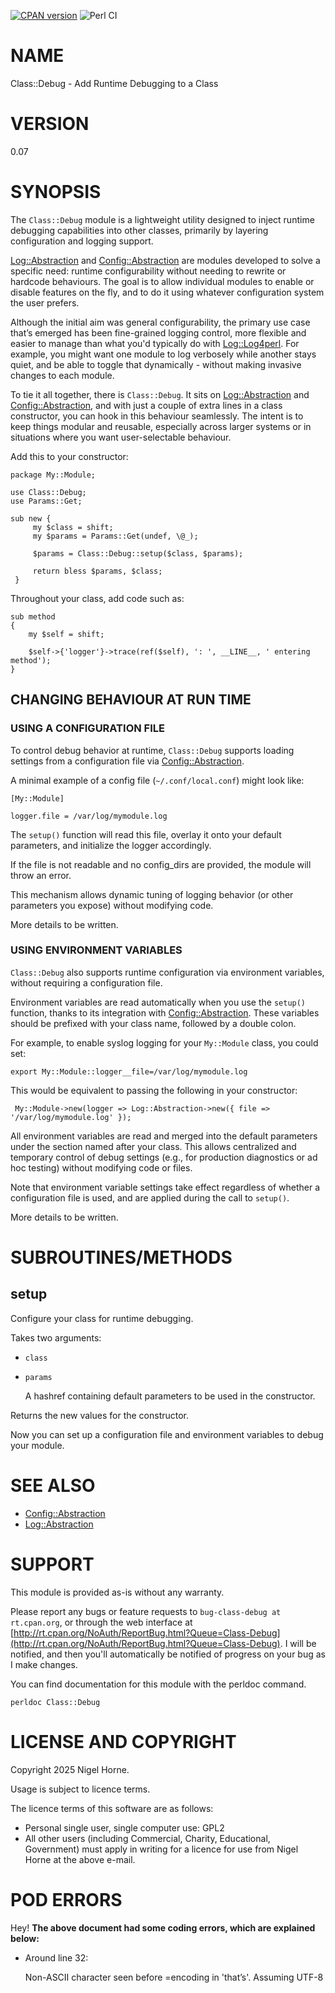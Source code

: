 [![CPAN version](https://badge.fury.io/pl/Class-Debug.svg)](https://metacpan.org/pod/Class::Debug)
![Perl CI](https://github.com/nigelhorne/Class-Debug/actions/workflows/perl-ci.yml/badge.svg)

# NAME

Class::Debug - Add Runtime Debugging to a Class

# VERSION

0.07

# SYNOPSIS

The `Class::Debug` module is a lightweight utility designed to inject runtime debugging capabilities into other classes,
primarily by layering configuration and logging support.

[Log::Abstraction](https://metacpan.org/pod/Log%3A%3AAbstraction) and [Config::Abstraction](https://metacpan.org/pod/Config%3A%3AAbstraction) are modules developed to solve a specific need:
runtime configurability without needing to rewrite or hardcode behaviours.
The goal is to allow individual modules to enable or disable features on the fly, and to do it using whatever configuration system the user prefers.

Although the initial aim was general configurability,
the primary use case that’s emerged has been fine-grained logging control,
more flexible and easier to manage than what you'd typically do with [Log::Log4perl](https://metacpan.org/pod/Log%3A%3ALog4perl).
For example,
you might want one module to log verbosely while another stays quiet,
and be able to toggle that dynamically - without making invasive changes to each module.

To tie it all together,
there is `Class::Debug`.
It sits on [Log::Abstraction](https://metacpan.org/pod/Log%3A%3AAbstraction) and [Config::Abstraction](https://metacpan.org/pod/Config%3A%3AAbstraction),
and with just a couple of extra lines in a class constructor,
you can hook in this behaviour seamlessly.
The intent is to keep things modular and reusable,
especially across larger systems or in situations where you want user-selectable behaviour.

Add this to your constructor:

    package My::Module;

    use Class::Debug;
    use Params::Get;

    sub new {
         my $class = shift;
         my $params = Params::Get(undef, \@_);

         $params = Class::Debug::setup($class, $params);

         return bless $params, $class;
     }

Throughout your class, add code such as:

    sub method
    {
        my $self = shift;

        $self->{'logger'}->trace(ref($self), ': ', __LINE__, ' entering method');
    }

## CHANGING BEHAVIOUR AT RUN TIME

### USING A CONFIGURATION FILE

To control debug behavior at runtime, `Class::Debug` supports loading settings from a configuration file via [Config::Abstraction](https://metacpan.org/pod/Config%3A%3AAbstraction).

A minimal example of a config file (`~/.conf/local.conf`) might look like:

    [My::Module]

    logger.file = /var/log/mymodule.log

The `setup()` function will read this file,
overlay it onto your default parameters,
and initialize the logger accordingly.

If the file is not readable and no config\_dirs are provided,
the module will throw an error.

This mechanism allows dynamic tuning of logging behavior (or other parameters you expose) without modifying code.

More details to be written.

### USING ENVIRONMENT VARIABLES

`Class::Debug` also supports runtime configuration via environment variables,
without requiring a configuration file.

Environment variables are read automatically when you use the `setup()` function,
thanks to its integration with [Config::Abstraction](https://metacpan.org/pod/Config%3A%3AAbstraction).
These variables should be prefixed with your class name, followed by a double colon.

For example, to enable syslog logging for your `My::Module` class,
you could set:

    export My::Module::logger__file=/var/log/mymodule.log

This would be equivalent to passing the following in your constructor:

     My::Module->new(logger => Log::Abstraction->new({ file => '/var/log/mymodule.log' });

All environment variables are read and merged into the default parameters under the section named after your class.
This allows centralized and temporary control of debug settings (e.g., for production diagnostics or ad hoc testing) without modifying code or files.

Note that environment variable settings take effect regardless of whether a configuration file is used,
and are applied during the call to `setup()`.

More details to be written.

# SUBROUTINES/METHODS

## setup

Configure your class for runtime debugging.

Takes two arguments:

- `class`
- `params`

    A hashref containing default parameters to be used in the constructor.

Returns the new values for the constructor.

Now you can set up a configuration file and environment variables to debug your module.

# SEE ALSO

- [Config::Abstraction](https://metacpan.org/pod/Config%3A%3AAbstraction)
- [Log::Abstraction](https://metacpan.org/pod/Log%3A%3AAbstraction)

# SUPPORT

This module is provided as-is without any warranty.

Please report any bugs or feature requests to `bug-class-debug at rt.cpan.org`,
or through the web interface at
[http://rt.cpan.org/NoAuth/ReportBug.html?Queue=Class-Debug](http://rt.cpan.org/NoAuth/ReportBug.html?Queue=Class-Debug).
I will be notified, and then you'll
automatically be notified of progress on your bug as I make changes.

You can find documentation for this module with the perldoc command.

    perldoc Class::Debug

# LICENSE AND COPYRIGHT

Copyright 2025 Nigel Horne.

Usage is subject to licence terms.

The licence terms of this software are as follows:

- Personal single user, single computer use: GPL2
- All other users (including Commercial, Charity, Educational, Government)
  must apply in writing for a licence for use from Nigel Horne at the
  above e-mail.

# POD ERRORS

Hey! **The above document had some coding errors, which are explained below:**

- Around line 32:

    Non-ASCII character seen before =encoding in 'that’s'. Assuming UTF-8
